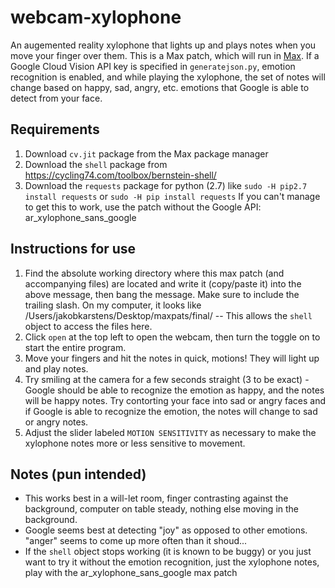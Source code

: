 # webcam-xylophone
An augemented reality xylophone that lights up and plays notes when you move your finger over them. This is a Max patch, which will run in [Max](https://cycling74.com/products/max/). If a Google Cloud Vision API key is specified in `generatejson.py`, emotion recognition is enabled, and while playing the xylophone, the set of notes will change based on happy, sad, angry, etc. emotions that Google is able to detect from your face.

## Requirements
  1. Download `cv.jit` package from the Max package manager
  2. Download the `shell` package from https://cycling74.com/toolbox/bernstein-shell/
  3. Download the `requests` package for python (2.7) like ```sudo -H pip2.7 install requests``` or ```sudo -H pip install requests``` If you can't manage to get this to work, use the patch without the Google API: ar_xylophone_sans_google

## Instructions for use
1. Find the absolute working directory where this max patch (and accompanying files) are located and write it (copy/paste it) into the above message, then bang the message. Make sure to include the trailing slash. On my computer, it looks like /Users/jakobkarstens/Desktop/maxpats/final/ -- This allows the `shell` object to access the files here.
2. Click `open` at the top left to open the webcam, then turn the toggle on to start the entire program.
3. Move your fingers and hit the notes in quick, motions! They will light up and play notes.
4. Try smiling at the camera for a few seconds straight (3 to be exact) - Google should be able to recognize the emotion as happy, and the
notes will be happy notes. Try contorting your face into sad or angry faces and if Google is able to recognize the emotion,
the notes will change to sad or angry notes. 
5. Adjust the slider labeled `MOTION SENSITIVITY` as necessary to make the xylophone notes more or less sensitive to movement.

## Notes (pun intended)
 - This works best in a will-let room, finger contrasting against the background, computer on table steady, nothing else moving in the background.
 - Google seems best at detecting "joy" as opposed to other emotions. "anger" seems to come up more often than it shoud...
 - If the `shell` object stops working (it is known to be buggy) or you just want to try it without the emotion recognition, just the xylophone notes, play with the ar_xylophone_sans_google max patch
